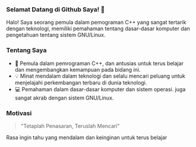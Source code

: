 ### Selamat Datang di Github Saya! 👋

Halo! Saya seorang pemula dalam pemograman C++ yang sangat tertarik dengan teknologi, memiliki pemahaman tentang dasar-dasar komputer dan pengetahuan tentang sistem GNU/Linux.

### Tentang Saya

- 🚀 Pemula dalam pemrograman C++, dan antusias untuk terus belajar dan mengembangkan kemampuan pada bidang ini.
- 💡 Minat mendalam dalam teknologi dan selalu mencari peluang untuk menjelajahi perkembangan terbaru di dunia teknologi.
- 💻 Pemahaman dalam dasar-dasar komputer dan sistem operasi. juga sangat akrab dengan sistem GNU/Linux.

### Motivasi

> "Tetaplah Penasaran, Teruslah Mencari"

Rasa ingin tahu yang mendalam dan keinginan untuk terus belajar
